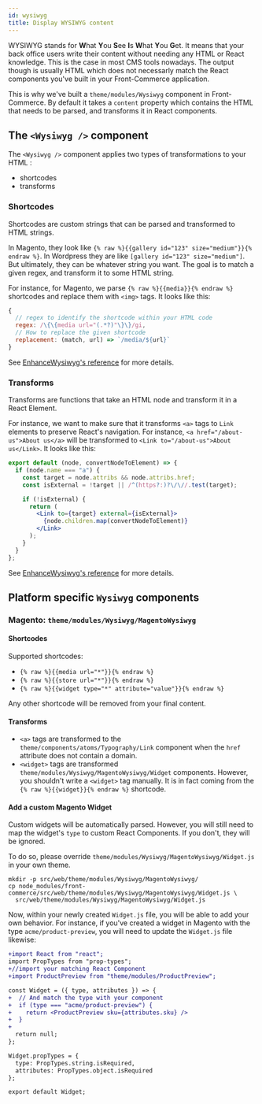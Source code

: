 ```yaml
---
id: wysiwyg
title: Display WYSIWYG content
---
```


WYSIWYG stands for **W**hat **Y**ou **S**ee **I**s **W**hat **Y**ou **G**et. It means that your back office users write their content without needing any HTML or React knowledge. This is the case in most CMS tools nowadays. The output though is usually HTML which does not necessarly match the React components you've built in your Front-Commerce application.

This is why we've built a `theme/modules/Wysiwyg` component in Front-Commerce. By default it takes a `content` property which contains the HTML that needs to be parsed, and transforms it in React components.

## The `<Wysiwyg />` component

The `<Wysiwyg />` component applies two types of transformations to your HTML :

- shortcodes
- transforms

### Shortcodes

Shortcodes are custom strings that can be parsed and transformed to HTML strings.

In Magento, they look like `{% raw %}{{gallery id="123" size="medium"}}{% endraw %}`. In Wordpress they are like `[gallery id="123" size="medium"]`. But ultimately, they can be whatever string you want. The goal is to match a given regex, and transform it to some HTML string.

For instance, for Magento, we parse `{% raw %}{{media}}{% endraw %}` shortcodes and replace them with `<img>` tags. It looks like this:

```js
{
  // regex to identify the shortcode within your HTML code
  regex: /\{\{media url="(.*?)"\}\}/gi,
  // How to replace the given shortcode
  replacement: (match, url) => `/media/${url}`
}
```

See [EnhanceWysiwyg's reference](/docs/reference/wysiwyg.html) for more details.

### Transforms

Transforms are functions that take an HTML node and transform it in a React Element.

For instance, we want to make sure that it transforms `<a>` tags to `Link` elements to preserve React's navigation. For instance, `<a href="/about-us">About us</a>` will be transformed to `<Link to="/about-us">About us</Link>`. It looks like this:

```jsx
export default (node, convertNodeToElement) => {
  if (node.name === "a") {
    const target = node.attribs && node.attribs.href;
    const isExternal = !target || /^(https?:)?\/\//.test(target);

    if (!isExternal) {
      return (
        <Link to={target} external={isExternal}>
          {node.children.map(convertNodeToElement)}
        </Link>
      );
    }
  }
};
```

See [EnhanceWysiwyg's reference](/docs/reference/wysiwyg.html) for more details.

## Platform specific `Wysiwyg` components

### Magento: `theme/modules/Wysiwyg/MagentoWysiwyg`

#### Shortcodes

Supported shortcodes:

- `{% raw %}{{media url="*"}}{% endraw %}`
- `{% raw %}{{store url="*"}}{% endraw %}`
- `{% raw %}{{widget type="*" attribute="value"}}{% endraw %}`

Any other shortcode will be removed from your final content.

#### Transforms

- `<a>` tags are transformed to the `theme/components/atoms/Typography/Link` component when the `href` attribute does not contain a domain.
- `<widget>` tags are transformed `theme/modules/Wysiwyg/MagentoWysiwyg/Widget` components. However, you shouldn't write a `<widget>` tag manually. It is in fact coming from the `{% raw %}{{widget}}{% endraw %}` shortcode.

#### Add a custom Magento Widget

Custom widgets will be automatically parsed. However, you will still need to map the widget's `type` to custom React Components. If you don't, they will be ignored.

To do so, please override `theme/modules/Wysiwyg/MagentoWysiwyg/Widget.js` in your own theme.

```
mkdir -p src/web/theme/modules/Wysiwyg/MagentoWysiwyg/
cp node_modules/front-commerce/src/web/theme/modules/Wysiwyg/MagentoWysiwyg/Widget.js \
  src/web/theme/modules/Wysiwyg/MagentoWysiwyg/Widget.js
```

Now, within your newly created `Widget.js` file, you will be able to add your own behavior. For instance, if you've created a widget in Magento with the type `acme/product-preview`, you will need to update the `Widget.js` file likewise:

```diff
+import React from "react";
import PropTypes from "prop-types";
+//import your matching React Component
+import ProductPreview from "theme/modules/ProductPreview";

const Widget = ({ type, attributes }) => {
+  // And match the type with your component
+  if (type === "acme/product-preview") {
+    return <ProductPreview sku={attributes.sku} />
+  }
+
  return null;
};

Widget.propTypes = {
  type: PropTypes.string.isRequired,
  attributes: PropTypes.object.isRequired
};

export default Widget;
```
